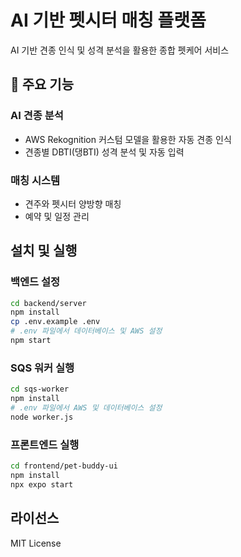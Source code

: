 # AI 기반 펫시터 매칭 플랫폼

AI 기반 견종 인식 및 성격 분석을 활용한 종합 펫케어 서비스

## 📱 주요 기능

### AI 견종 분석
- AWS Rekognition 커스텀 모델을 활용한 자동 견종 인식
- 견종별 DBTI(댕BTI) 성격 분석 및 자동 입력

### 매칭 시스템
- 견주와 펫시터 양방향 매칭
- 예약 및 일정 관리


##  설치 및 실행

### 백엔드 설정
```bash
cd backend/server
npm install
cp .env.example .env
# .env 파일에서 데이터베이스 및 AWS 설정
npm start
```

### SQS 워커 실행
```bash
cd sqs-worker
npm install
# .env 파일에서 AWS 및 데이터베이스 설정
node worker.js
```

### 프론트엔드 실행
```bash
cd frontend/pet-buddy-ui
npm install
npx expo start
```

##  라이선스

MIT License
